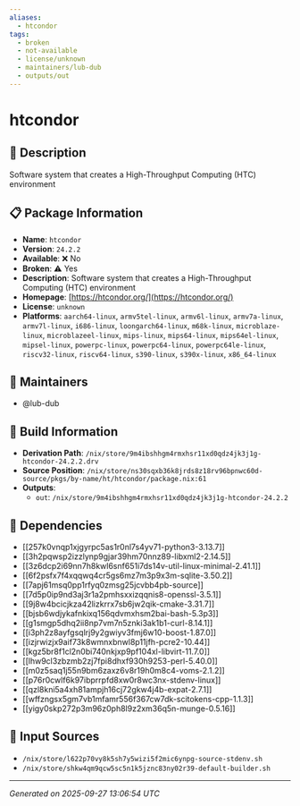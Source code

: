 ```yaml
---
aliases:
  - htcondor
tags:
  - broken
  - not-available
  - license/unknown
  - maintainers/lub-dub
  - outputs/out
---
```


# htcondor

## 📝 Description

Software system that creates a High-Throughput Computing (HTC) environment

## 📋 Package Information

- **Name**: `htcondor`
- **Version**: `24.2.2`
- **Available**: ❌ No
- **Broken**: ⚠️ Yes
- **Description**: Software system that creates a High-Throughput Computing (HTC) environment
- **Homepage**: [https://htcondor.org/](https://htcondor.org/)
- **License**: `unknown`
- **Platforms**: `aarch64-linux`, `armv5tel-linux`, `armv6l-linux`, `armv7a-linux`, `armv7l-linux`, `i686-linux`, `loongarch64-linux`, `m68k-linux`, `microblaze-linux`, `microblazeel-linux`, `mips-linux`, `mips64-linux`, `mips64el-linux`, `mipsel-linux`, `powerpc-linux`, `powerpc64-linux`, `powerpc64le-linux`, `riscv32-linux`, `riscv64-linux`, `s390-linux`, `s390x-linux`, `x86_64-linux`
## 👥 Maintainers

- @lub-dub


## 🔧 Build Information

- **Derivation Path**: `/nix/store/9m4ibshhgm4rmxhsr11xd0qdz4jk3j1g-htcondor-24.2.2.drv`
- **Source Position**: `/nix/store/ns30sqxb36k8jrds8z18rv96bpnwc60d-source/pkgs/by-name/ht/htcondor/package.nix:61`
- **Outputs**:
  - `out`:  `/nix/store/9m4ibshhgm4rmxhsr11xd0qdz4jk3j1g-htcondor-24.2.2`

## 🔗 Dependencies

- [[257k0vnqp1xjgyrpc5as1r0nl7s4yv71-python3-3.13.7]]
- [[3h2pqwsp2izzlynp9gjar39hm70nnz89-libxml2-2.14.5]]
- [[3z6dcp2i69nn7h8kwl6snf651i7ds14v-util-linux-minimal-2.41.1]]
- [[6f2psfx7f4xqqwq4cr5gs6mz7m3p9x3m-sqlite-3.50.2]]
- [[7apj61msq0pp1rfyq0zmsg25jcvbb4pb-source]]
- [[7d5p0ip9nd3aj3r1a2pmhsxxizqqnis8-openssl-3.5.1]]
- [[9j8w4bcicjkza42lizkrrx7sb6jw2qik-cmake-3.31.7]]
- [[bjsb6wdjykafnkixq156qdvmxhsm2bai-bash-5.3p3]]
- [[g1smgp5dhq2ii8np7vm7n5znki3ak1b1-curl-8.14.1]]
- [[i3ph2z8ayfgsqlrj9y2gwiyv3fmj6w10-boost-1.87.0]]
- [[izjrwizjx9aif73k8wmnxbnwl8p11jfh-pcre2-10.44]]
- [[kgz5br8f1cl2n0bi740nkjxp9pf104xl-libvirt-11.7.0]]
- [[lhw9cl3zbzmb2zj7fpi8dhxf930h9253-perl-5.40.0]]
- [[m0z5saq1j55n9bm6zaxz6v8r19h0m8c4-voms-2.1.2]]
- [[p76r0cwlf6k97ibprrpfd8xw0r8wc3nx-stdenv-linux]]
- [[qzl8kni5a4xh81ampjh16cj72gkw4j4b-expat-2.7.1]]
- [[wffzngsx5gm7vb1mfamr556f367cw7dk-scitokens-cpp-1.1.3]]
- [[yigy0skp272p3m96z0ph8l9z2xm36q5n-munge-0.5.16]]

## 📁 Input Sources

- `/nix/store/l622p70vy8k5sh7y5wizi5f2mic6ynpg-source-stdenv.sh`
- `/nix/store/shkw4qm9qcw5sc5n1k5jznc83ny02r39-default-builder.sh`

---
*Generated on 2025-09-27 13:06:54 UTC*
